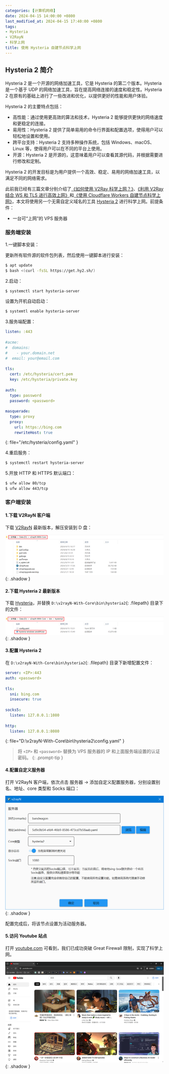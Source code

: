 ```yaml
---
categories: [计算机网络]
date: 2024-04-15 14:00:00 +0800
last_modified_at: 2024-04-15 17:40:00 +0800
tags:
- Hysteria
- V2RayN
- 科学上网
title: 使用 Hysteria 自建节点科学上网
---
```


## Hysteria 2 简介

Hysteria 2 是一个开源的网络加速工具，它是 Hysteria 的第二个版本。Hysteria 是一个基于 UDP 的网络加速工具，旨在提高网络连接的速度和稳定性。Hysteria 2 在原有的基础上进行了一些改进和优化，以提供更好的性能和用户体验。

Hysteria 2 的主要特点包括：

- 高性能：通过使用更高效的算法和技术，Hysteria 2 能够提供更快的网络速度和更稳定的连接。
- 易用性：Hysteria 2 提供了简单易用的命令行界面和配置选项，使得用户可以轻松地设置和使用。
- 跨平台支持：Hysteria 2 支持多种操作系统，包括 Windows、macOS、Linux 等，使得用户可以在不同的平台上使用。
- 开源：Hysteria 2 是开源的，这意味着用户可以查看其源代码，并根据需要进行修改和定制。

Hysteria 2 的开发目标是为用户提供一个高效、稳定、易用的网络加速工具，以满足不同的网络需求。

此前我已经有三篇文章分别介绍了[《如何使用 V2Ray 科学上网？》](https://xiaowangye.org/posts/how-to-use-v2ray-to-access-the-internet-friendly/)、[《利用 V2Ray 结合 WS 和 TLS 进行高效上网》](https://xiaowangye.org/posts/v2ray-combined-with-ws-and-tls-for-internet-access/)和[《使用 Cloudflare Workers 自建节点科学上网》](https://xiaowangye.org/posts/using-cloudflare-workers-build-proxy-for-internet-access/)，本文将使用另一个无需自定义域名的工具 [Hysteria 2](https://github.com/apernet/hysteria) 进行科学上网。前提条件：

- 一台可“上网”的 VPS 服务器

### 服务端安装

1.一键脚本安装：

更新所有软件源的软件包列表，然后使用一键脚本进行安装：

```bash
$ apt update
$ bash <(curl -fsSL https://get.hy2.sh/)
```

2.启动：

```bash
$ systemctl start hysteria-server
```

设置为开机自动启动：

```bash
$ systemtl enable hysteria-server
```

3.服务端配置：

```yaml
listen: :443

#acme:
#  domains:
#    - your.domain.net
#  email: your@email.com

tls:
  cert: /etc/hysteria/cert.pem
  key: /etc/hysteria/private.key

auth:
  type: password
  password: <password>

masquerade:
  type: proxy
  proxy:
    url: https://bing.com
    rewriteHost: true
```
{: file="/etc/hysteria/config.yaml" }

4.重启服务：

```bash
$ systemctl restart hysteria-server
```

5.开放 HTTP 和 HTTPS 默认端口：

```bash
$ ufw allow 80/tcp
$ ufw allow 443/tcp
```

### 客户端安装

#### 1.下载 V2RayN 客户端

下载 [V2RayN](https://github.com/2dust/v2rayN/releases) 最新版本，解压安装到 D 盘：

![V2RayN 下载](/img/image-20240415171200377.png){: .shadow }

#### 2.下载 Hysteria 2 最新版本

下载 [Hysteria](https://github.com/apernet/hysteria/releases)，并替换 `D:\v2rayN-With-Core\bin\hysteria2`{: .filepath} 目录下的文件：

![Hysteria 下载](/img/image-20240415171310564.png){: .shadow }

#### 3.配置 Hysteria 2

在 `D:\v2rayN-With-Core\bin\hysteria2`{: .filepath} 目录下新增配置文件：

```yaml
server: <IP>:443
auth: <password>

tls:
  sni: bing.com
  insecure: true 

socks5:
  listen: 127.0.0.1:1080

http:
  listen: 127.0.0.1:8080
```
{: file="D:\v2rayN-With-Core\bin\hysteria2\config.yaml" }

> 将 `<IP>` 和 `<password>` 替换为 VPS 服务器的 IP 和上面服务端设置的认证密码。
{: .prompt-tip }

#### 4.配置自定义服务器

打开 V2RayN 客户端，依次点击 <kbd>服务器</kbd> → <kbd>添加自定义配置服务器</kbd>，分别设置别名、地址、core 类型和 Socks 端口：

![自定义服务器配置](/img/image-20240415171949015.png){: .shadow }

配置完成后，将该节点设置为活动服务器。

#### 5.访问 Youtube 站点

打开 [youtube.com](https://www.youtube.com) 可看到，我们已成功突破 Great Firewall 限制，实现了科学上网。

![访问 Youtube](/img/image-20240415172420933.png){: .shadow }

